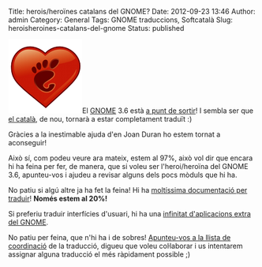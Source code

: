 Title: herois/heroïnes catalans del GNOME?
Date: 2012-09-23 13:46
Author: admin
Category: General
Tags: GNOME traduccions, Softcatalà
Slug: heroisheroines-catalans-del-gnome
Status: published

[<img src="./wp-content/uploads/2007/12/gnomelovelogo.png" title="logotip del GNOME Love" class="alignright size-full wp-image-259" width="150" height="150" />](http://gil.badall.net/wp-content/uploads/2007/12/gnomelovelogo.png)El [GNOME](http://www.gnome.org "Pàgina web del projecte d'escriptori lliure GNOME") 3.6 està [a punt de sortir](https://live.gnome.org/ThreePointFive "Calendari del desenvolupament del GNOME 3.6")! I sembla ser que [el català](http://l10n.gnome.org/languages/ca/gnome-3-6/ui/ "Estadístiques de traducció del GNOME 3.6 al català"), de nou, tornarà a estar completament traduït :)

Gràcies a la inestimable ajuda d'en Joan Duran ho estem tornat a aconseguir!

Això sí, com podeu veure ara mateix, estem al 97%, això vol dir que encara hi ha feina per fer, de manera, que si voleu ser l'heroi/heroïna del GNOME 3.6, apunteu-vos i ajudeu a revisar alguns dels pocs mòduls que hi ha.

No patiu si algú altre ja ha fet la feina! Hi ha [moltíssima documentació per traduir](http://l10n.gnome.org/languages/ca/gnome-3-6/doc/ "Estadístiques de traducció de la doocumentació del GNOME 3.6 al català")! **Només estem al 20%!**

Si preferiu traduir interfícies d'usuari, hi ha una [infinitat d'aplicacions extra del GNOME](http://l10n.gnome.org/languages/ca/gnome-extras/ui/ "Estadístiques de traducció al català de les aplicacions extra del GNOME").

No patiu per feina, que n'hi ha i de sobres! [Apunteu-vos a la llista de coordinació](http://llistes.softcatala.org/mailman/listinfo/gnome "Llista de correu de Softcatalà de coordinació de la traducció del GNOME al català") de la traducció, digueu que voleu coŀlaborar i us intentarem assignar alguna traducció el més ràpidament possible ;)
